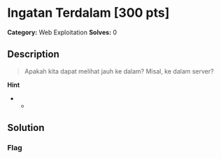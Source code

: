 # Ingatan Terdalam [300 pts]

**Category:** Web Exploitation
**Solves:** 0

## Description
>Apakah kita dapat melihat jauh ke dalam? Misal, ke dalam server?

**Hint**
* -

## Solution

### Flag

